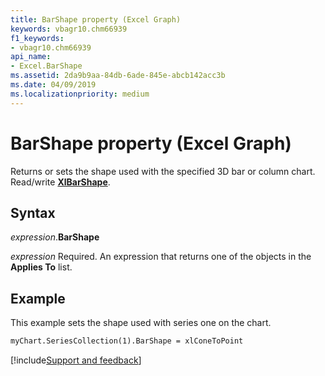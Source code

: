 ```yaml
---
title: BarShape property (Excel Graph)
keywords: vbagr10.chm66939
f1_keywords:
- vbagr10.chm66939
api_name:
- Excel.BarShape
ms.assetid: 2da9b9aa-84db-6ade-845e-abcb142acc3b
ms.date: 04/09/2019
ms.localizationpriority: medium
---
```



# BarShape property (Excel Graph)

Returns or sets the shape used with the specified 3D bar or column chart. Read/write **[XlBarShape](excel.xlbarshape.md)**.

## Syntax

_expression_.**BarShape**

_expression_ Required. An expression that returns one of the objects in the **Applies To** list.

## Example

This example sets the shape used with series one on the chart.

```vb
myChart.SeriesCollection(1).BarShape = xlConeToPoint
```

[!include[Support and feedback](~/includes/feedback-boilerplate.md)]